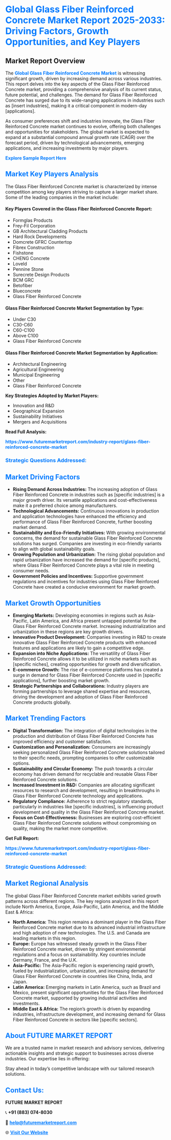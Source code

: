 <h1 style="color: #007BFF;">Global Glass Fiber Reinforced Concrete Market Report 2025-2033: Driving Factors, Growth Opportunities, and Key Players</h1>

<section id="overview">
<h2>Market Report Overview</h2>
<p>The <a href="https://www.futuremarketreport.com/industry-report/glass-fiber-reinforced-concrete-market" style="color: #007BFF; text-decoration: none;"><strong>Global Glass Fiber Reinforced Concrete Market</strong></a> is witnessing significant growth, driven by increasing demand across various industries. This report delves into the key aspects of the Glass Fiber Reinforced Concrete market, providing a comprehensive analysis of its current status, future potential, and challenges. The demand for Glass Fiber Reinforced Concrete has surged due to its wide-ranging applications in industries such as [insert industries], making it a critical component in modern-day [applications].</p>
<p>As consumer preferences shift and industries innovate, the Glass Fiber Reinforced Concrete market continues to evolve, offering both challenges and opportunities for stakeholders. The global market is expected to expand at a substantial compound annual growth rate (CAGR) over the forecast period, driven by technological advancements, emerging applications, and increasing investments by major players.</p>
</section>

<section id="overview">
<p><a href="https://www.futuremarketreport.com/request-sample/reportId=32806" style="color: #007BFF; text-decoration: none;"><strong>Explore Sample Report Here</strong></a></p>
</section>

<section id="key-players">
<h2 style="color: #007BFF;">Market Key Players Analysis</h2>
<p>The Glass Fiber Reinforced Concrete market is characterized by intense competition among key players striving to capture a larger market share. Some of the leading companies in the market include:</p>
<h4>Key Players Covered in the Glass Fiber Reinforced Concrete Report:</h4>
<ul><li>Formglas Products</li><li>Frey-Fil Corporation</li><li>GB Architectural Cladding Products</li><li>Hard Rock Developments</li><li>Domcrete GFRC Countertop</li><li>Fibrex Construction</li><li>Fishstone</li><li>CHENG Concrete</li><li>Loveld</li><li>Pennine Stone</li><li>Surecrete Design Products</li><li>BCM GRC</li><li>Betofiber</li><li>Blueconcrete</li><li>Glass Fiber Reinforced Concrete</li></ul>
<h4>Glass Fiber Reinforced Concrete Market Segmentation by Type:</h4>
<ul><li>Under C30</li><li>C30-C60</li><li>C60-C100</li><li>Above C100</li><li>Glass Fiber Reinforced Concrete</li></ul>

<h4>Glass Fiber Reinforced Concrete Market Segmentation by Application:</h4>
<ul><li>Architectural Engineering</li><li>Agricultural Engineering</li><li>Municipal Engineering</li><li>Other</li><li>Glass Fiber Reinforced Concrete</li></ul>
<p><strong>Key Strategies Adopted by Market Players:</strong></p>
<ul>
<li>Innovation and R&D</li>
<li>Geographical Expansion</li>
<li>Sustainability Initiatives</li>
<li>Mergers and Acquisitions</li>
</ul>
</section>

<section>
<p><strong>Read Full Analysis: </strong></p><a href="https://www.futuremarketreport.com/industry-report/glass-fiber-reinforced-concrete-market" style="color: #007BFF; text-decoration: none;"><strong>https://www.futuremarketreport.com/industry-report/glass-fiber-reinforced-concrete-market</strong></a>
<h3 style="color: #007BFF;">Strategic Questions Addressed:</h3>
</section>

<section id="driving-factors">
<h2 style="color: #007BFF;">Market Driving Factors</h2>
<ul>
<li><strong>Rising Demand Across Industries:</strong> The increasing adoption of Glass Fiber Reinforced Concrete in industries such as [specific industries] is a major growth driver. Its versatile applications and cost-effectiveness make it a preferred choice among manufacturers.</li>
<li><strong>Technological Advancements:</strong> Continuous innovations in production and application technologies have enhanced the efficiency and performance of Glass Fiber Reinforced Concrete, further boosting market demand.</li>
<li><strong>Sustainability and Eco-Friendly Initiatives:</strong> With growing environmental concerns, the demand for sustainable Glass Fiber Reinforced Concrete solutions has surged. Companies are investing in eco-friendly variants to align with global sustainability goals.</li>
<li><strong>Growing Population and Urbanization:</strong> The rising global population and rapid urbanization have increased the demand for [specific products], where Glass Fiber Reinforced Concrete plays a vital role in meeting consumer needs.</li>
<li><strong>Government Policies and Incentives:</strong> Supportive government regulations and incentives for industries using Glass Fiber Reinforced Concrete have created a conducive environment for market growth.</li>
</ul>
</section>

<section id="growth-opportunities">
<h2 style="color: #007BFF;">Market Growth Opportunities</h2>
<ul>
<li><strong>Emerging Markets:</strong> Developing economies in regions such as Asia-Pacific, Latin America, and Africa present untapped potential for the Glass Fiber Reinforced Concrete market. Increasing industrialization and urbanization in these regions are key growth drivers.</li>
<li><strong>Innovative Product Development:</strong> Companies investing in R&D to create innovative Glass Fiber Reinforced Concrete products with enhanced features and applications are likely to gain a competitive edge.</li>
<li><strong>Expansion into Niche Applications:</strong> The versatility of Glass Fiber Reinforced Concrete allows it to be utilized in niche markets such as [specific niches], creating opportunities for growth and diversification.</li>
<li><strong>E-commerce Growth:</strong> The rise of e-commerce platforms has created a surge in demand for Glass Fiber Reinforced Concrete used in [specific applications], further boosting market growth.</li>
<li><strong>Strategic Partnerships and Collaborations:</strong> Industry players are forming partnerships to leverage shared expertise and resources, driving the development and adoption of Glass Fiber Reinforced Concrete products globally.</li>
</ul>
</section>

<section id="trending-factors">
<h2 style="color: #007BFF;">Market Trending Factors</h2>
<ul>
<li><strong>Digital Transformation:</strong> The integration of digital technologies in the production and distribution of Glass Fiber Reinforced Concrete has improved efficiency and customer satisfaction.</li>
<li><strong>Customization and Personalization:</strong> Consumers are increasingly seeking personalized Glass Fiber Reinforced Concrete solutions tailored to their specific needs, prompting companies to offer customizable options.</li>
<li><strong>Sustainability and Circular Economy:</strong> The push towards a circular economy has driven demand for recyclable and reusable Glass Fiber Reinforced Concrete solutions.</li>
<li><strong>Increased Investment in R&D:</strong> Companies are allocating significant resources to research and development, resulting in breakthroughs in Glass Fiber Reinforced Concrete technology and applications.</li>
<li><strong>Regulatory Compliance:</strong> Adherence to strict regulatory standards, particularly in industries like [specific industries], is influencing product development and quality in the Glass Fiber Reinforced Concrete market.</li>
<li><strong>Focus on Cost-Effectiveness:</strong> Businesses are exploring cost-efficient Glass Fiber Reinforced Concrete solutions without compromising on quality, making the market more competitive.</li>
</ul>
</section>

<section>
<p><strong>Get Full Report: </strong></p><a href="https://www.futuremarketreport.com/industry-report/glass-fiber-reinforced-concrete-market" style="color: #007BFF; text-decoration: none;"><strong>https://www.futuremarketreport.com/industry-report/glass-fiber-reinforced-concrete-market</strong></a>
<h3 style="color: #007BFF;">Strategic Questions Addressed:</h3>
</section>


<section id="regional-analysis">
<h2 style="color: #007BFF;">Market Regional Analysis</h2>
<p>The global Glass Fiber Reinforced Concrete market exhibits varied growth patterns across different regions. The key regions analyzed in this report include North America, Europe, Asia-Pacific, Latin America, and the Middle East & Africa:</p>
<ul>
<li><strong>North America:</strong> This region remains a dominant player in the Glass Fiber Reinforced Concrete market due to its advanced industrial infrastructure and high adoption of new technologies. The U.S. and Canada are leading markets in this region.</li>
<li><strong>Europe:</strong> Europe has witnessed steady growth in the Glass Fiber Reinforced Concrete market, driven by stringent environmental regulations and a focus on sustainability. Key countries include Germany, France, and the U.K.</li>
<li><strong>Asia-Pacific:</strong> The Asia-Pacific region is experiencing rapid growth, fueled by industrialization, urbanization, and increasing demand for Glass Fiber Reinforced Concrete in countries like China, India, and Japan.</li>
<li><strong>Latin America:</strong> Emerging markets in Latin America, such as Brazil and Mexico, present significant opportunities for the Glass Fiber Reinforced Concrete market, supported by growing industrial activities and investments.</li>
<li><strong>Middle East & Africa:</strong> The region’s growth is driven by expanding industries, infrastructure development, and increasing demand for Glass Fiber Reinforced Concrete in sectors like [specific sectors].</li>
</ul>
</section>

<footer>
<h2 style="color: #007BFF;">About FUTURE MARKET REPORT</h2>
<p>We are a trusted name in market research and advisory services, delivering actionable insights and strategic support to businesses across diverse industries. Our expertise lies in offering:</p>

<p>Stay ahead in today’s competitive landscape with our tailored research solutions.</p>

<h2 style="color: #007BFF;">Contact Us:</h2>
<p><strong>FUTURE MARKET REPORT</strong></p>
<p>📞 <strong>+91 (883) 074-8030</strong></p>
<p>📧 <strong><a href="mailto:help@futuremarketreport.com" style="color: #007BFF;">help@futuremarketreport.com</a></strong></p>
<p>🌐 <strong><a href="https://www.futuremarketreport.com/" style="color: #007BFF;">Visit Our Website</a></strong></p>
</footer>
